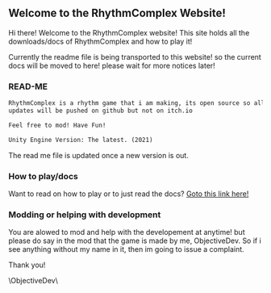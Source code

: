 ## Welcome to the RhythmComplex Website!

Hi there! Welcome to the RhythmComplex website! This site holds all the downloads/docs
of RhythmComplex and how to play it!

Currently the readme file is being transported to this website! so the current docs will be moved
to here! please wait for more notices later!

### READ-ME

```markdown
RhythmComplex is a rhythm game that i am making, its open source so all new 
updates will be pushed on github but not on itch.io

Feel free to mod! Have Fun!

Unity Engine Version: The latest. (2021)

```

The read me file is updated once a new version is out.

### How to play/docs

Want to read on how to play or to just read the docs? [Goto this link here!](http://objectivedev.rf.gd)

### Modding or helping with development

You are alowed to mod and help with the developement at anytime! but please do say in the mod that the game is made
by me, ObjectiveDev. So if i see anything without my name in it, then im going to issue a complaint.

Thank you!

 \\ObjectiveDev\\
